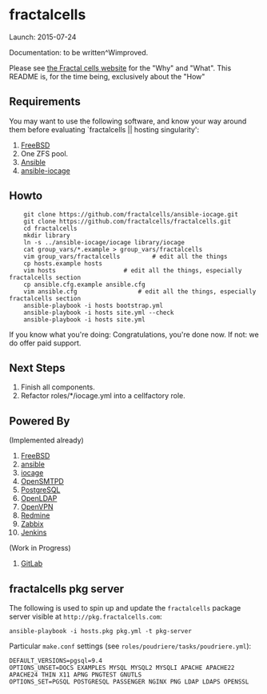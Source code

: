 # fractalcells

Launch: 2015-07-24

Documentation: to be written^Wimproved.

Please see [the Fractal cells website](http://www.fractalcells.com) for the "Why" and "What".
This README is, for the time being, exclusively about the "How"

## Requirements

You may want to use the following software, and know your way around them before evaluating
`fractalcells || hosting singularity':

1. [FreeBSD](https://www.freebsd.org/)
1. One ZFS pool.
1. [Ansible](https://www.ansible.com/)
1. [ansible-iocage](https://bitbucket.org/fractalcells/ansible-iocage/src)

## Howto

```
    git clone https://github.com/fractalcells/ansible-iocage.git
    git clone https://github.com/fractalcells/fractalcells.git
    cd fractalcells
    mkdir library
    ln -s ../ansible-iocage/iocage library/iocage
    cat group_vars/*.example > group_vars/fractalcells
    vim group_vars/fractalcells 		# edit all the things
    cp hosts.example hosts
    vim hosts 					# edit all the things, especially fractalcells section
    cp ansible.cfg.example ansible.cfg
    vim ansible.cfg 				# edit all the things, especially fractalcells section
    ansible-playbook -i hosts bootstrap.yml
    ansible-playbook -i hosts site.yml --check
    ansible-playbook -i hosts site.yml
```

If you know what you're doing: Congratulations, you're done now.
If not: we do offer paid support.


## Next Steps

1. Finish all components.
2. Refactor roles/*/iocage.yml into a cellfactory role.

## Powered By

(Implemented already)

1. [FreeBSD](https://www.freebsd.org)
1. [ansible](https://www.ansible.com)
1. [iocage](https://github.com/pannon/iocage)
1. [OpenSMTPD](https://www.opensmtpd.org)
1. [PostgreSQL](https://www.postgresql.org)
1. [OpenLDAP](https://www.openldap.org)
1. [OpenVPN](https://www.openvpn.org)
1. [Redmine](https://www.redmine.org)
1. [Zabbix](https://www.zabbix.org)
1. [Jenkins](https://www.jenkins-ci.org)

(Work in Progress)

1. [GitLab](https://www.gitlab.org)

## fractalcells pkg server

The following is used to spin up and update the `fractalcells` package server visible at `http://pkg.fractalcells.com`:

```
ansible-playbook -i hosts.pkg pkg.yml -t pkg-server
```

Particular `make.conf` settings (see `roles/poudriere/tasks/poudriere.yml`):
```
DEFAULT_VERSIONS=pgsql=9.4
OPTIONS_UNSET=DOCS EXAMPLES MYSQL MYSQL2 MYSQLI APACHE APACHE22 APACHE24 THIN X11 APNG PNGTEST GNUTLS
OPTIONS_SET=PGSQL POSTGRESQL PASSENGER NGINX PNG LDAP LDAPS OPENSSL
```
